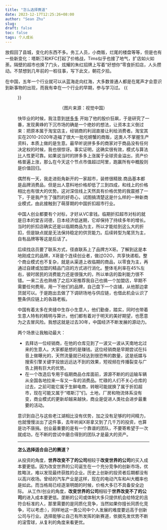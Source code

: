 ```yaml
---
title: "怎么选择赛道"
date: 2023-12-17T12:25:26+08:00
author: "Sean Zhu"
slug:
draft: false
toc: false
tags: 个人成长
---
```


放假回了县城，变化的东西不多。务工人员，小商贩，烂尾的楼盘等等，但是也有一些新变化：塔斯汀和KFC打起了价格战，Tims似乎也接了地气，扩店如火如荼。隔壁的超市也换了门头，炫耀的朱红招牌上写着“好想你”零食折扣店，人头攒动。不禁想到几年前的一桩往事，写下此文，朝花夕拾。

在中国，五年一个行业就可以从蓝海走向红海，大多数普通人都是在尾声才会意识到新事物的出现，而我有幸在一个行业的早期，参与学习过。
{{<figure src="/blog-cn/1.png" width="450">}}
<p align="center">（图片来源：视觉中国）</p>

快毕业的时候，我注意到[拼多多]("https://finance.yahoo.com/quote/PDD") 开始了他的股价狂飙，于是研究了一番，发现黄峥的下沉市场的确是一个绝妙的想法，让资本主义倒过来：把原本属于淘宝店主，经销商的利润直接让利给消费者。淘宝其实在2010-2020年造福了很大一批吃螃蟹的商贩，这类人不掌握生产资料，本质上做的是生意。最早听说拼多多的商家对于商品没有任何决定权的时候，我也很惊讶。事实证明，这确实很有效，模式与算法比人性更可靠。如果说当时的拼多多上涨属于全球资金溢出，资产价格普遍上涨，那么在今天这个节点市值超过阿里，跑赢所有中概股则是价值回归。

偶然有一天，我走进街角新开的一家超市，装修很精致.商品基本都是品牌消费品，但是出人意料地价格却低了三到四成，和线上的价格相比也有很大的优势。这对深信线上天然具有价格优势的我震撼了一下，于是我产生了强烈的好奇心，试图搞清楚这是什么样的一种新商业模式，由此接触到了萌芽期的中国折扣超市行业。

中国人创业都要有个对标，才好从VC拿钱。临期折扣超市对标的就是日本的堂吉诃德，日本经济低迷期，它却保持了持续多年的增长。当时的折扣店确实还是以临期商品为主，所以才能给到这么大的折扣，但是缺点就是无法保持稳定的供货能力。后续转型为尾货为主，自有品牌等等这是后话了。

后续找店员要了联系方式，径直联系上了品牌方X哥。了解到这是本地刚成立的品牌，X哥是个连续创业者，做过O2O，共享快递柜。整个商业模式也不复杂，就是从渠道上收临期的商品，以零食为主，再通过自建或加盟的精品门店的方式进行消化。整体毛利率在45%左右，彼时居民的消费能力还是很强大的，所以单店的盈利能力很不错。一来二去也熟络了之后X哥推荐我自己也搞一个加盟店，早期不需要任何费用，用一下他们的品牌，自己盘下一个店铺，从他那边拿货就可以。于是跑出去做了下调研场地与供应链，也借此机会认识了整条供应链上的各路老板。

中国有着太多在夹缝中生存小生意人，他们勤奋，踏实，同时也带着生意人特有的精明与算计。他们都有着对于明天的美好期望，也愿意为之去冒风险。我想这就是过去30年，中国经济不断发展的源动力。

两个场景让我触动最大：
* 去拜访一位经销商，在他的仓库见到了一波又一波从天南地北过来的生意人。大家都是想的是赚钱。这位经销商是早期尝试在抖音上做曝光的，天然流量就已经达到很恐怖的数量，这是纸媒与搜索引擎关键字投放远远达不到的效果，短视频在传播裂变与广告上拥有巨大的优势。
* 在一个改造后专用于临期商品仓库面前，源源不断的的运输车辆从全国各地拉来一车又一车的消费品。忙碌的人们不关心仓库的过去，之前可能它属于生鲜电商，转眼可能就换了属于折扣超市，现在可能又属于“塔斯汀”们。土地，厂房和物流体系没有变，商业模式的更新却越来越快，商业是促进人类社会进步最重要的活动。

意识到自己与这些老江湖相比没有优势，加之没有足够的时间精力，也就慢慢淡出了这件事，去年听闻X哥拿又到了几千万的投资，也算是功不唐捐。创业最重要的是有一个靠谱的团队，不要寄希望于一次就成功，在不断的尝试中磨合得到的团队才是最大的资产。

***

**怎么选择适合自己的赛道？**

从投资的角度，**世界改变不了的公司**相较于**改变世界的公司**的买入成本要更低。因为改变世界的公司诞生在一个充分竞争的创新市场，优胜略汰，难以发现最终获胜的企业。历史上创新的投资者后期都没有以高兴收场。曾经的汽车产业是这样，现在的电动汽车和AI大概率也是如此。而当格局已经逐渐明朗的时候，价格大多已不具备安全边际。
从工作/创业的角度，**改变世界的公司**相较于**世界改变不了的公司**的进入成本要更低。垄断的公司或体制大多只提供机会给特定的且符合标准的人，那里需要的是同质化竞争，当然如果你擅长同质化竞争，可以考虑:），同样地这一类公司中个人发展的难度要远高于创新公司与行业。选择能够让自己有所发挥的新赛道，依据先发优势不断的滚雪球，从复利的角度来看更优。




